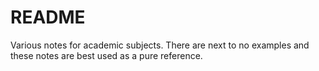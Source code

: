 # README

Various notes for academic subjects. There are next to no examples and these notes are
best used as a pure reference.
